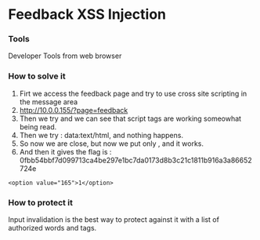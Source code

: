# Feedback XSS Injection

### Tools
Developer Tools from web browser

### How to solve it

1. Firt we access the feedback page and try to use cross site scripting in the message area
2. http://10.0.0.155/?page=feedback
3. Then we try <script>alert("xss")</script> and we can see that script tags are working someowhat being read.
4. Then we try : data:text/html,<script>alert("42")</script> and nothing happens.
5.  So now we are close, but now we put only , <script>alert</script> and it works.
7.  And then it gives the flag is : 0fbb54bbf7d099713ca4be297e1bc7da0173d8b3c21c1811b916a3a86652724e
```
<option value="165">1</option>
```
### How to protect it

Input invalidation is the best way to protect against it with a list of authorized words and tags.

